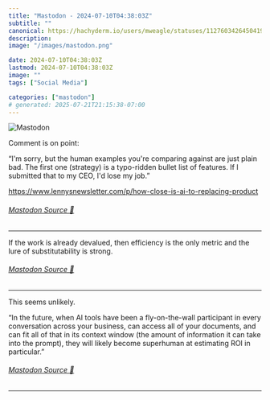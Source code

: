 ```yaml
---
title: "Mastodon - 2024-07-10T04:38:03Z"
subtitle: ""
canonical: https://hachyderm.io/users/mweagle/statuses/112760342645041985
description:
image: "/images/mastodon.png"

date: 2024-07-10T04:38:03Z
lastmod: 2024-07-10T04:38:03Z
image: ""
tags: ["Social Media"]

categories: ["mastodon"]
# generated: 2025-07-21T21:15:38-07:00
---
```

![Mastodon](/images/mastodon.png)

<p>Comment is on point:</p><p>“I&#39;m sorry, but the human examples you&#39;re comparing against are just plain bad. The first one (strategy) is a typo-ridden bullet list of features. If I submitted that to my CEO, I&#39;d lose my job.”</p><p><a href="https://www.lennysnewsletter.com/p/how-close-is-ai-to-replacing-product" target="_blank" rel="nofollow noopener noreferrer" translate="no"><span class="invisible">https://www.</span><span class="ellipsis">lennysnewsletter.com/p/how-clo</span><span class="invisible">se-is-ai-to-replacing-product</span></a></p>


###### [Mastodon Source 🐘](https://hachyderm.io/@mweagle/112760342645041985)

___

<p>If the work is already devalued, then efficiency is the only metric and the lure of substitutability is strong.</p>


###### [Mastodon Source 🐘](https://hachyderm.io/@mweagle/112760354675039030)

___

<p>This seems unlikely. </p><p>“In the future, when AI tools have been a fly-on-the-wall participant in every conversation across your business, can access all of your documents, and can fit all of that in its context window (the amount of information it can take into the prompt), they will likely become superhuman at estimating ROI in particular.”</p>


###### [Mastodon Source 🐘](https://hachyderm.io/@mweagle/112760383255448503)

___
